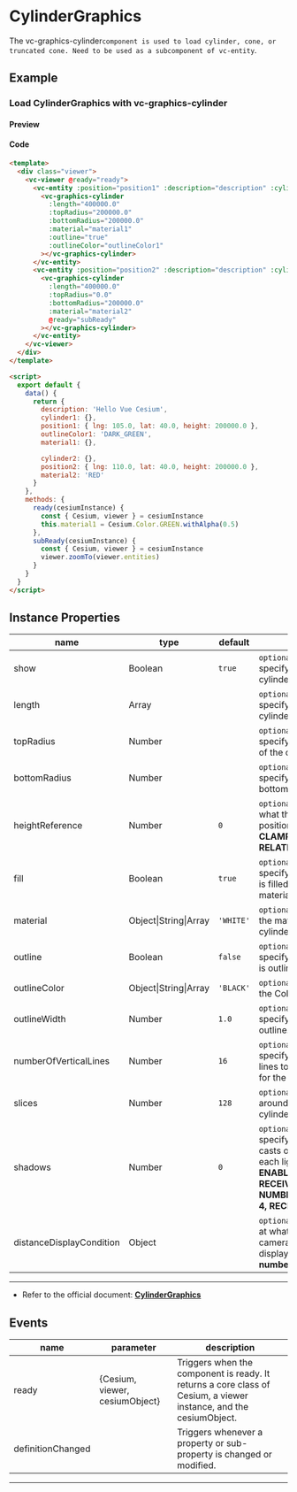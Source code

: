 # CylinderGraphics

The vc-graphics-cylinder`component is used to load cylinder, cone, or truncated cone. Need to be used as a subcomponent of vc-entity`.

## Example

### Load CylinderGraphics with vc-graphics-cylinder

#### Preview

<doc-preview>
  <template>
    <div class="viewer">
      <vc-viewer @ready="ready">
        <vc-entity :position="position1" :description="description" :cylinder.sync="cylinder1">
          <vc-graphics-cylinder :length="400000.0" :topRadius="200000.0" :bottomRadius="200000.0" :material="material1"
            :outline="true" :outlineColor="outlineColor1"></vc-graphics-cylinder>
        </vc-entity>
        <vc-entity :position="position2" :description="description" :cylinder.sync="cylinder2">
          <vc-graphics-cylinder :length="400000.0" :topRadius="0.0" :bottomRadius="200000.0" :material="material2" @ready="subReady"></vc-graphics-cylinder>
        </vc-entity>
      </vc-viewer>
    </div>
  </template>

  <script>
    export default {
      data() {
        return {
          description: 'Hello Vue Cesium',
          cylinder1: {},
          position1: { lng: 105.0, lat: 40.0, height: 200000.0 },
          outlineColor1: 'DARK_GREEN',
          material1: {},

          cylinder2: {},
          position2: { lng: 110.0, lat: 40.0, height: 200000.0 },
          material2: 'RED'
        }
      },
      methods: {
        ready(cesiumInstance) {
          const { Cesium, viewer } = cesiumInstance
          this.material1 = Cesium.Color.GREEN.withAlpha(0.5)
        },
        subReady(cesiumInstance) {
          const { Cesium, viewer } = cesiumInstance
          viewer.zoomTo(viewer.entities)
        }
      }
    }
  </script>
</doc-preview>

#### Code

```html
<template>
  <div class="viewer">
    <vc-viewer @ready="ready">
      <vc-entity :position="position1" :description="description" :cylinder.sync="cylinder1">
        <vc-graphics-cylinder
          :length="400000.0"
          :topRadius="200000.0"
          :bottomRadius="200000.0"
          :material="material1"
          :outline="true"
          :outlineColor="outlineColor1"
        ></vc-graphics-cylinder>
      </vc-entity>
      <vc-entity :position="position2" :description="description" :cylinder.sync="cylinder2">
        <vc-graphics-cylinder
          :length="400000.0"
          :topRadius="0.0"
          :bottomRadius="200000.0"
          :material="material2"
          @ready="subReady"
        ></vc-graphics-cylinder>
      </vc-entity>
    </vc-viewer>
  </div>
</template>

<script>
  export default {
    data() {
      return {
        description: 'Hello Vue Cesium',
        cylinder1: {},
        position1: { lng: 105.0, lat: 40.0, height: 200000.0 },
        outlineColor1: 'DARK_GREEN',
        material1: {},

        cylinder2: {},
        position2: { lng: 110.0, lat: 40.0, height: 200000.0 },
        material2: 'RED'
      }
    },
    methods: {
      ready(cesiumInstance) {
        const { Cesium, viewer } = cesiumInstance
        this.material1 = Cesium.Color.GREEN.withAlpha(0.5)
      },
      subReady(cesiumInstance) {
        const { Cesium, viewer } = cesiumInstance
        viewer.zoomTo(viewer.entities)
      }
    }
  }
</script>
```

## Instance Properties

<!-- prettier-ignore -->
| name | type | default | description |
| ------------------------ | ------- | ------- | ------------------------------------------------------------------------------------------------------------------ |
| show | Boolean | `true` | `optional` A boolean Property specifying the visibility of the cylinder. |
| length | Array | | `optional` A numeric Property specifying the length of the cylinder. |
| topRadius | Number | | `optional` A numeric Property specifying the radius of the top of the cylinder. |
| bottomRadius | Number | | `optional` A numeric Property specifying the radius of the bottom of the cylinder. |
| heightReference | Number | `0` | `optional` A Property specifying what the height from the entity position is relative to. **NONE: 0, CLAMP_TO_GROUND: 1, RELATIVE_TO_GROUND: 2** |
| fill | Boolean | `true` | `optional` A boolean Property specifying whether the cylinder is filled with the provided material. |
| material | Object\|String\|Array | `'WHITE'` | `optional` A Property specifying the material used to fill the cylinder. |
| outline | Boolean | `false` | `optional` A boolean Property specifying whether the cylinder is outlined. |
| outlineColor | Object\|String\|Array | `'BLACK'` | `optional` A Property specifying the Color of the outline. |
| outlineWidth | Number | `1.0` | `optional` A numeric Property specifying the width of the outline. |
| numberOfVerticalLines | Number | `16` | `optional` A numeric Property specifying the number of vertical lines to draw along the perimeter for the outline. |
| slices | Number | `128` | `optional` The number of edges around the perimeter of the cylinder. |
| shadows | Number | `0` | `optional` An enum Property specifying whether the cylinder casts or receives shadows from each light source. **DISABLED: 0, ENABLED: 1, CAST_ONLY: 2, RECEIVE_ONLY: 3, NUMBER_OF_SHADOW_MODES: 4, RECEIVE_ONLY: 3** |
| distanceDisplayCondition | Object | | `optional` A Property specifying at what distance from the camera that this cylinder will be displayed. **structure: { near: number, far: number }** |

---

- Refer to the official document: **[CylinderGraphics](https://cesium.com/docs/cesiumjs-ref-doc/CylinderGraphics.html)**

## Events

<!-- prettier-ignore -->
| name | parameter | description |
| ---- | --------- | ----------- |
| ready | {Cesium, viewer, cesiumObject} | Triggers when the component is ready. It returns a core class of Cesium, a viewer instance, and the cesiumObject. |
| definitionChanged | | Triggers whenever a property or sub-property is changed or modified. |

---

